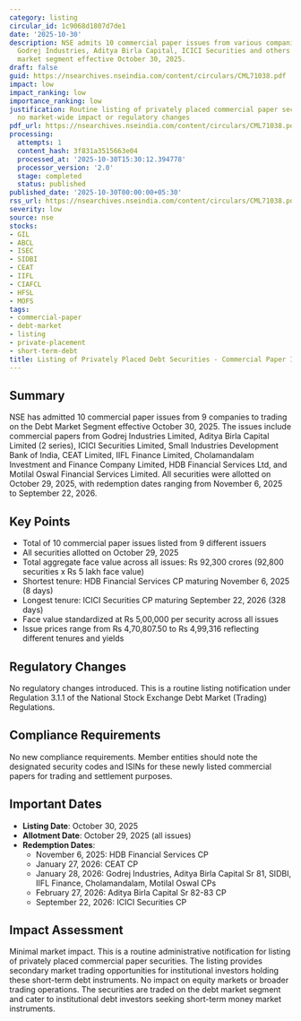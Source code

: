 ```yaml
---
category: listing
circular_id: 1c9068d1807d7de1
date: '2025-10-30'
description: NSE admits 10 commercial paper issues from various companies including
  Godrej Industries, Aditya Birla Capital, ICICI Securities and others to the debt
  market segment effective October 30, 2025.
draft: false
guid: https://nsearchives.nseindia.com/content/circulars/CML71038.pdf
impact: low
impact_ranking: low
importance_ranking: low
justification: Routine listing of privately placed commercial paper securities with
  no market-wide impact or regulatory changes
pdf_url: https://nsearchives.nseindia.com/content/circulars/CML71038.pdf
processing:
  attempts: 1
  content_hash: 3f831a3515663e04
  processed_at: '2025-10-30T15:30:12.394778'
  processor_version: '2.0'
  stage: completed
  status: published
published_date: '2025-10-30T00:00:00+05:30'
rss_url: https://nsearchives.nseindia.com/content/circulars/CML71038.pdf
severity: low
source: nse
stocks:
- GIL
- ABCL
- ISEC
- SIDBI
- CEAT
- IIFL
- CIAFCL
- HFSL
- MOFS
tags:
- commercial-paper
- debt-market
- listing
- private-placement
- short-term-debt
title: Listing of Privately Placed Debt Securities - Commercial Paper Issues
---
```


## Summary

NSE has admitted 10 commercial paper issues from 9 companies to trading on the Debt Market Segment effective October 30, 2025. The issues include commercial papers from Godrej Industries Limited, Aditya Birla Capital Limited (2 series), ICICI Securities Limited, Small Industries Development Bank of India, CEAT Limited, IIFL Finance Limited, Cholamandalam Investment and Finance Company Limited, HDB Financial Services Ltd, and Motilal Oswal Financial Services Limited. All securities were allotted on October 29, 2025, with redemption dates ranging from November 6, 2025 to September 22, 2026.

## Key Points

- Total of 10 commercial paper issues listed from 9 different issuers
- All securities allotted on October 29, 2025
- Total aggregate face value across all issues: Rs 92,300 crores (92,800 securities x Rs 5 lakh face value)
- Shortest tenure: HDB Financial Services CP maturing November 6, 2025 (8 days)
- Longest tenure: ICICI Securities CP maturing September 22, 2026 (328 days)
- Face value standardized at Rs 5,00,000 per security across all issues
- Issue prices range from Rs 4,70,807.50 to Rs 4,99,316 reflecting different tenures and yields

## Regulatory Changes

No regulatory changes introduced. This is a routine listing notification under Regulation 3.1.1 of the National Stock Exchange Debt Market (Trading) Regulations.

## Compliance Requirements

No new compliance requirements. Member entities should note the designated security codes and ISINs for these newly listed commercial papers for trading and settlement purposes.

## Important Dates

- **Listing Date**: October 30, 2025
- **Allotment Date**: October 29, 2025 (all issues)
- **Redemption Dates**:
  - November 6, 2025: HDB Financial Services CP
  - January 27, 2026: CEAT CP
  - January 28, 2026: Godrej Industries, Aditya Birla Capital Sr 81, SIDBI, IIFL Finance, Cholamandalam, Motilal Oswal CPs
  - February 27, 2026: Aditya Birla Capital Sr 82-83 CP
  - September 22, 2026: ICICI Securities CP

## Impact Assessment

Minimal market impact. This is a routine administrative notification for listing of privately placed commercial paper securities. The listing provides secondary market trading opportunities for institutional investors holding these short-term debt instruments. No impact on equity markets or broader trading operations. The securities are traded on the debt market segment and cater to institutional debt investors seeking short-term money market instruments.